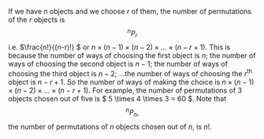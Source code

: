 If we have $n$ objects and we choose $r$ of them, the number of
permutations of the $r$ objects is $$^{n}P_{r}$$ i.e.
$\frac{n!}{(n-r)!} $ or
$n \times (n-1) \times (n-2) \times \dots \times (n-r+1)$. This is
because the number of ways of choosing the first object is $n$; the
number of ways of choosing the second object is $n-1$; the number of
ways of choosing the third object is $n-2$; …the number of ways of
choosing the $r^{\mbox{th}}$ object is $n-r+1$. So the number of ways of
making the choice is
$n \times (n-1) \times (n-2) \times \dots \times (n-r+1)$. For example,
the number of permutations of 3 objects chosen out of five is
$ 5 \times 4 \times 3 = 60 $. Note that $$^{n}P_{n},$$ the number of
permutations of $n$ objects chosen out of $n$, is $n!$.
